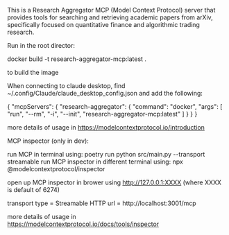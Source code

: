 This is a Research Aggregator MCP (Model Context Protocol) server that provides tools for searching and retrieving academic papers from arXiv, specifically focused on quantitative finance and algorithmic trading research.

Run in the root director:

docker build -t research-aggregator-mcp:latest .

to build the image

When connecting to claude desktop, find ~/.config/Claude/claude_desktop_config.json and add the following:

{
  "mcpServers": {
    "research-aggregator": {
      "command": "docker",
      "args": [
        "run",
        "--rm",
        "-i",
        "--init",
        "research-aggregator-mcp:latest"
      ]
    }
  }
}

more details of usage in https://modelcontextprotocol.io/introduction

MCP inspector (only in dev):

run MCP in terminal using: poetry run python src/main.py --transport streamable
run MCP inspector in different terminal using: npx @modelcontextprotocol/inspector

open up MCP inspector in brower using http://127.0.0.1:XXXX (where XXXX is default of 6274)

transport type = Streamable HTTP
url = http://localhost:3001/mcp

more details of usage in https://modelcontextprotocol.io/docs/tools/inspector
